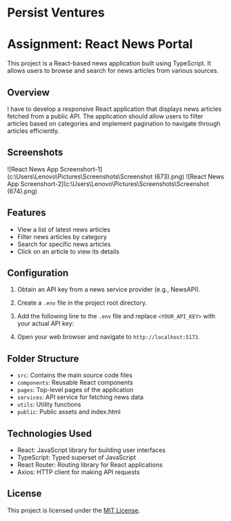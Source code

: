 # Persist Ventures

# Assignment: React News Portal
This project is a React-based news application built using TypeScript. It allows users to browse and search for news articles from various sources.

## Overview

I have to develop a responsive React application that displays news articles fetched from a public API. The application should allow users to filter articles based on categories and implement pagination to navigate through articles efficiently.

## Screenshots
![React News App Screenshort-1](c:\Users\Lenovo\Pictures\Screenshots\Screenshot (673).png)
![React News App Screenshort-2](c:\Users\Lenovo\Pictures\Screenshots\Screenshot (674).png)


## Features

- View a list of latest news articles
- Filter news articles by category
- Search for specific news articles
- Click on an article to view its details


## Configuration

1. Obtain an API key from a news service provider (e.g., NewsAPI).
2. Create a `.env` file in the project root directory.
3. Add the following line to the `.env` file and replace `<YOUR_API_KEY>` with your actual API key:


2. Open your web browser and navigate to `http://localhost:5173`.

## Folder Structure

- `src`: Contains the main source code files
- `components`: Reusable React components
- `pages`: Top-level pages of the application
- `services`: API service for fetching news data
- `utils`: Utility functions
- `public`: Public assets and index.html

## Technologies Used

- React: JavaScript library for building user interfaces
- TypeScript: Typed superset of JavaScript
- React Router: Routing library for React applications
- Axios: HTTP client for making API requests


## License

This project is licensed under the [MIT License](LICENSE).

